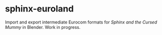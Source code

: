 # sphinx-euroland

Import and export intermediate Eurocom formats for *Sphinx and the Cursed Mummy* in Blender.
Work in progress.
